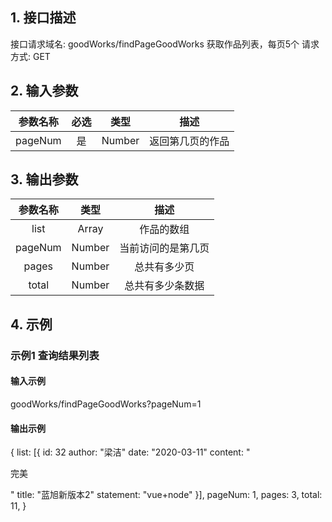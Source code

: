 ## 1. 接口描述
接口请求域名: goodWorks/findPageGoodWorks
获取作品列表，每页5个
请求方式: GET

## 2. 输入参数
| 参数名称  | 必选  |  类型  |         描述         |
| :-------: | :---: | :----: | :------------------: |
|  pageNum  |  是   | Number | 返回第几页的作品 |

## 3. 输出参数
| 参数名称 |  类型  |        描述        |
| :------: | :----: | :----------------: |
|   list   | Array  |   作品的数组   |
| pageNum  | Number | 当前访问的是第几页 |
|  pages   | Number |    总共有多少页    |
|  total   | Number |  总共有多少条数据  |

## 4. 示例

### 示例1 查询结果列表

#### 输入示例

goodWorks/findPageGoodWorks?pageNum=1

#### 输出示例

{
    list: [{
            id: 32
            author: "梁洁"
            date: "2020-03-11"
            content: "<p>完美</p>"
            title: "蓝旭新版本2"
            statement: "vue+node"
    }],
    pageNum: 1,
    pages: 3,
    total: 11,
}
